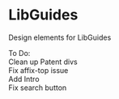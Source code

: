 # LibGuides
Design elements for LibGuides

To Do: <br>
Clean up Patent divs<br>
Fix affix-top issue<br>
Add Intro<br>
Fix search button<br>
